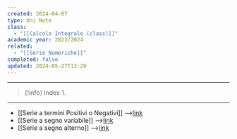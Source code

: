 ```yaml
---
created: 2024-04-07
type: Uni Note
class:
  - "[[Calcolo Integrale (class)]]"
academic year: 2023/2024
related:
  - "[[Serie Numeriche]]"
completed: false
updated: 2024-05-27T13:29
---
```

---

>[!info] Index
>1. 

---
- [[Serie a termini Positivi o Negativi]] -->[link](https://www.youmath.it/lezioni/analisi-matematica/serie-numeriche/730-serie-a-segno-costante.html)
- [[Serie a segno variabile]] -->[link]()
- [[Serie a segno alterno]] -->[link]()
